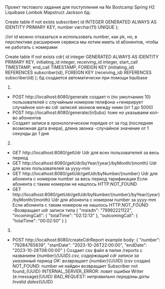 Проект тестового задания для поступления на Nx Bootcamp
Spring H2 Liquibase Lombok Mapstruct Jackson
бд: 


Create table if not exists subscriber(
    id INTEGER GENERATED ALWAYS AS IDENTITY PRIMARY KEY,
    number varchar(11) UNIQUE
);

//от id можно отказаться и использовать number, как pk, но, в перспективе расширения сервиса мы хотим иметь id абонентов, чтобы не работать с номерами


Create table if not exists cdr(
   id integer GENERATED ALWAYS AS IDENTITY PRIMARY KEY,
   initiating_id integer,
   receiving_id integer,
   start_call TIMESTAMP,
   end_call TIMESTAMP,
   FOREIGN KEY (initiating_id) REFERENCES subscriber(id),
   FOREIGN KEY (receiving_id) REFERENCES subscriber(id)
);
бд создается автоматически при помощи liquibase

1) 
  -  POST http://localhost:8080/generate
создает n (по умолчанию 10) пользователей с случайным номером телефона
+генерирует случайное кол-во cdr записей звонков между ними (от 1 до 5000)
  - POST http://localhost:8080/generate/{nSubs}
тоже но указываем кол-во абонентов
 - Создает записи в хронологическом порядке от за год (последняя возможная дата вчера), длина звонка -случайное значение от 1 секунды до 1 дня

2) 
  - GET http://localhost:8080/getUdr
Udr для всех пользователей за весь период
  - GET http://localhost:8080/getUdr/byYear/{year}/byMonth/{month}
Udr для всех пользователей за yyyy-mm
  - GET http://localhost:8080/getUdr/getUdr/byNumber/{number}
Udr для абонента с номером number за весь период тарификации
Если абонента с таким номером не нашлось HTTP.NOT_FOUND
  - GET http://localhost:8080/getUdr/getUdr/byNumber/{number}/byYear/{year}/byMonth/{month}
Udr для абонента с номером number за yyyy-mm
Если абонента с таким номером не нашлось HTTP.NOT_FOUND
-Возвращает udr записи типа 
{
    "msisdn": "79992221122",
    "incomingCall": {
        "totalTime": "02:12:13"
    },
    "outcomingCall": {
        "totalTime": "00:02:50"
    }
}

3) 
  - POST http://localhost:8080/createCdrReport
  example body:
{
  "number": "79284765839",
  "startDate": "2023-10-26T22:00:00",
  "endDate": "2023-10-28T06:00:00"
}
Создает csv файл в папке /reports с названием {number}_{UUID}.csv, содержащий cdr записи за указанный период 
OK: возвращает {number}_{UUID} (сsv создан)
NOT_FOUND: number не найден возвращает  Subscriber not found_{UUID}
INTERNAL_SERVER_ERROR: ловит ошибки Writer {e.message}_{UUID}
BAD_REQUEST:  неправильно переданы даты Invalid dates_{UUID}
  
  
  
